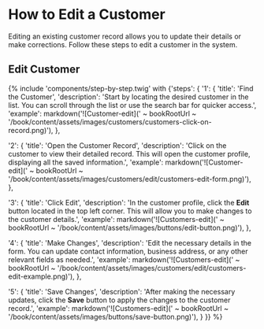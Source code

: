 # How to Edit a Customer

Editing an existing customer record allows you to update their details or make corrections. Follow these steps to edit a customer in the system.

## Edit Customer

{% include 'components/step-by-step.twig' with {'steps': {
  '1': {
    'title': 'Find the Customer',
    'description': 'Start by locating the desired customer in the list. You can scroll through the list or use the search bar for quicker access.',
    'example': markdown('![Customer-edit](' ~ bookRootUrl ~ '/book/content/assets/images/customers/customers-click-on-record.png)'),
  },

  '2': {
    'title': 'Open the Customer Record',
    'description': 'Click on the customer to view their detailed record. This will open the customer profile, displaying all the saved information.',
    'example': markdown('![Customer-edit](' ~ bookRootUrl ~ '/book/content/assets/images/customers/edit/customers-edit-form.png)'),
  },

  '3': {
    'title': 'Click Edit',
    'description': 'In the customer profile, click the **Edit** button located in the top left corner. This will allow you to make changes to the customer details.',
    'example': markdown('![Customers-edit](' ~ bookRootUrl ~ '/book/content/assets/images/buttons/edit-button.png)'),
  },

  '4': {
    'title': 'Make Changes',
    'description': 'Edit the necessary details in the form. You can update contact information, business address, or any other relevant fields as needed.',
    'example': markdown('![Customers-edit](' ~ bookRootUrl ~ '/book/content/assets/images/customers/edit/customers-edit-example.png)'),
  },

  '5': {
    'title': 'Save Changes',
    'description': 'After making the necessary updates, click the **Save** button to apply the changes to the customer record.',
    'example': markdown('![Customers-edit](' ~ bookRootUrl ~ '/book/content/assets/images/buttons/save-button.png)'),
  }
}} %}  
